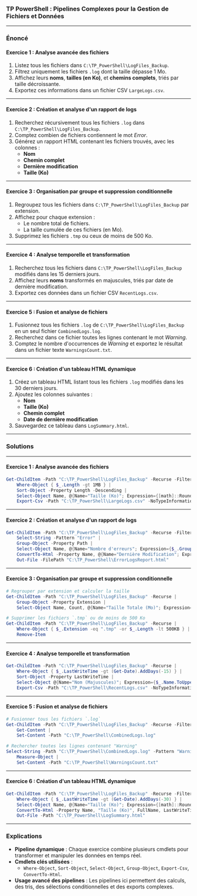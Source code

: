 ### TP PowerShell : Pipelines Complexes pour la Gestion de Fichiers et Données

---

### **Énoncé**

#### **Exercice 1 : Analyse avancée des fichiers**
1. Listez tous les fichiers dans `C:\TP_PowerShell\LogFiles_Backup`.
2. Filtrez uniquement les fichiers `.log` dont la taille dépasse 1 Mo.
3. Affichez leurs **noms**, **tailles (en Ko)**, et **chemins complets**, triés par taille décroissante.
4. Exportez ces informations dans un fichier CSV `LargeLogs.csv`.

---

#### **Exercice 2 : Création et analyse d'un rapport de logs**
1. Recherchez récursivement tous les fichiers `.log` dans `C:\TP_PowerShell\LogFiles_Backup`.
2. Comptez combien de fichiers contiennent le mot *Error*.
3. Générez un rapport HTML contenant les fichiers trouvés, avec les colonnes :
   - **Nom**
   - **Chemin complet**
   - **Dernière modification**
   - **Taille (Ko)**

---

#### **Exercice 3 : Organisation par groupe et suppression conditionnelle**
1. Regroupez tous les fichiers dans `C:\TP_PowerShell\LogFiles_Backup` par extension.
2. Affichez pour chaque extension :
   - Le nombre total de fichiers.
   - La taille cumulée de ces fichiers (en Mo).
3. Supprimez les fichiers `.tmp` ou ceux de moins de 500 Ko.

---

#### **Exercice 4 : Analyse temporelle et transformation**
1. Recherchez tous les fichiers dans `C:\TP_PowerShell\LogFiles_Backup` modifiés dans les 15 derniers jours.
2. Affichez leurs **noms** transformés en majuscules, triés par date de dernière modification.
3. Exportez ces données dans un fichier CSV `RecentLogs.csv`.

---

#### **Exercice 5 : Fusion et analyse de fichiers**
1. Fusionnez tous les fichiers `.log` de `C:\TP_PowerShell\LogFiles_Backup` en un seul fichier `CombinedLogs.log`.
2. Recherchez dans ce fichier toutes les lignes contenant le mot *Warning*.
3. Comptez le nombre d'occurrences de *Warning* et exportez le résultat dans un fichier texte `WarningsCount.txt`.

---

#### **Exercice 6 : Création d'un tableau HTML dynamique**
1. Créez un tableau HTML listant tous les fichiers `.log` modifiés dans les 30 derniers jours.
2. Ajoutez les colonnes suivantes :
   - **Nom**
   - **Taille (Ko)**
   - **Chemin complet**
   - **Date de dernière modification**
3. Sauvegardez ce tableau dans `LogSummary.html`.

---

### **Solutions**

---

#### **Exercice 1 : Analyse avancée des fichiers**
```powershell
Get-ChildItem -Path "C:\TP_PowerShell\LogFiles_Backup" -Recurse -Filter *.log |
    Where-Object { $_.Length -gt 1MB } |
    Sort-Object -Property Length -Descending |
    Select-Object Name, @{Name="Taille (Ko)"; Expression={[math]::Round($_.Length / 1KB, 2)}}, FullName |
    Export-Csv -Path "C:\TP_PowerShell\LargeLogs.csv" -NoTypeInformation
```

---

#### **Exercice 2 : Création et analyse d'un rapport de logs**
```powershell
Get-ChildItem -Path "C:\TP_PowerShell\LogFiles_Backup" -Recurse -Filter *.log |
    Select-String -Pattern "Error" |
    Group-Object -Property Path |
    Select-Object Name, @{Name="Nombre d'erreurs"; Expression={$_.Group.Count}} |
    ConvertTo-Html -Property Name, @{Name="Dernière Modification"; Expression={(Get-Item $_.Name).LastWriteTime}}, @{Name="Taille (Ko)"; Expression={(Get-Item $_.Name).Length / 1KB}} |
    Out-File -FilePath "C:\TP_PowerShell\ErrorLogsReport.html"
```

---

#### **Exercice 3 : Organisation par groupe et suppression conditionnelle**
```powershell
# Regrouper par extension et calculer la taille
Get-ChildItem -Path "C:\TP_PowerShell\LogFiles_Backup" -Recurse |
    Group-Object -Property Extension |
    Select-Object Name, Count, @{Name="Taille Totale (Mo)"; Expression={[math]::Round($_.Group | Measure-Object -Property Length -Sum).Sum / 1MB, 2}}

# Supprimer les fichiers `.tmp` ou de moins de 500 Ko
Get-ChildItem -Path "C:\TP_PowerShell\LogFiles_Backup" -Recurse |
    Where-Object { $_.Extension -eq ".tmp" -or $_.Length -lt 500KB } |
    Remove-Item
```

---

#### **Exercice 4 : Analyse temporelle et transformation**
```powershell
Get-ChildItem -Path "C:\TP_PowerShell\LogFiles_Backup" -Recurse |
    Where-Object { $_.LastWriteTime -gt (Get-Date).AddDays(-15) } |
    Sort-Object -Property LastWriteTime |
    Select-Object @{Name="Nom (Majuscules)"; Expression={$_.Name.ToUpper()}}, LastWriteTime |
    Export-Csv -Path "C:\TP_PowerShell\RecentLogs.csv" -NoTypeInformation
```

---

#### **Exercice 5 : Fusion et analyse de fichiers**
```powershell
# Fusionner tous les fichiers `.log`
Get-ChildItem -Path "C:\TP_PowerShell\LogFiles_Backup" -Recurse -Filter *.log |
    Get-Content |
    Set-Content -Path "C:\TP_PowerShell\CombinedLogs.log"

# Rechercher toutes les lignes contenant "Warning"
Select-String -Path "C:\TP_PowerShell\CombinedLogs.log" -Pattern "Warning" |
    Measure-Object |
    Set-Content -Path "C:\TP_PowerShell\WarningsCount.txt"
```

---

#### **Exercice 6 : Création d'un tableau HTML dynamique**
```powershell
Get-ChildItem -Path "C:\TP_PowerShell\LogFiles_Backup" -Recurse -Filter *.log |
    Where-Object { $_.LastWriteTime -gt (Get-Date).AddDays(-30) } |
    Select-Object Name, @{Name="Taille (Ko)"; Expression={[math]::Round($_.Length / 1KB, 2)}}, FullName, LastWriteTime |
    ConvertTo-Html -Property Name, "Taille (Ko)", FullName, LastWriteTime |
    Out-File -Path "C:\TP_PowerShell\LogSummary.html"
```

---

### **Explications**
- **Pipeline dynamique** : Chaque exercice combine plusieurs cmdlets pour transformer et manipuler les données en temps réel.
- **Cmdlets clés utilisées** :
  - `Where-Object`, `Sort-Object`, `Select-Object`, `Group-Object`, `Export-Csv`, `ConvertTo-Html`.
- **Usage avancé des pipelines** : Les pipelines ici permettent des calculs, des tris, des sélections conditionnelles et des exports complexes.